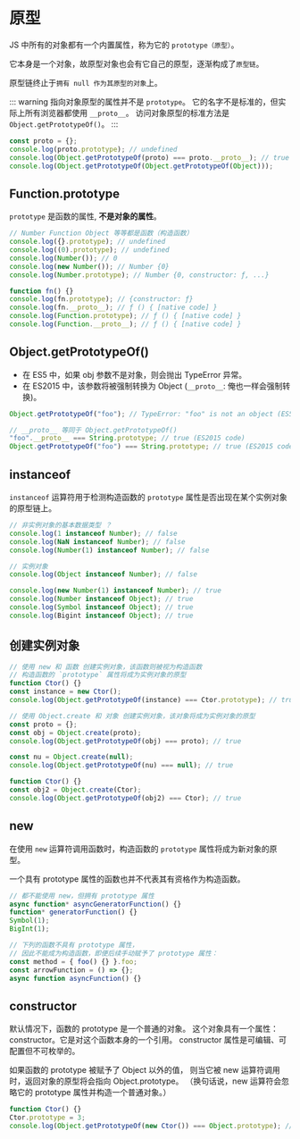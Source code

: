 # 原型

JS 中所有的对象都有一个内置属性，称为它的 `prototype（原型）`。

它本身是一个对象，故原型对象也会有它自己的原型，逐渐构成了`原型链`。

原型链终止于`拥有 null 作为其原型的对象`上。

::: warning
指向对象原型的属性并不是 `prototype`。
它的名字不是标准的，但实际上所有浏览器都使用 `__proto__`。
访问对象原型的标准方法是 `Object.getPrototypeOf()`。
:::

```js
const proto = {};
console.log(proto.prototype); // undefined
console.log(Object.getPrototypeOf(proto) === proto.__proto__); // true
console.log(Object.getPrototypeOf(Object.getPrototypeOf(Object)));
```

## Function.prototype

`prototype` 是函数的属性, **不是对象的属性**。

```js
// Number Function Object 等等都是函数（构造函数）
console.log({}.prototype); // undefined
console.log((0).prototype); // undefined
console.log(Number()); // 0
console.log(new Number()); // Number {0}
console.log(Number.prototype); // Number {0, constructor: ƒ, ...}

function fn() {}
console.log(fn.prototype); // {constructor: ƒ}
console.log(fn.__proto__); // ƒ () { [native code] }
console.log(Function.prototype); // ƒ () { [native code] }
console.log(Function.__proto__); // ƒ () { [native code] }
```

## Object.getPrototypeOf()

-   在 ES5 中，如果 obj 参数不是对象，则会抛出 TypeError 异常。
-   在 ES2015 中，该参数将被强制转换为 Object (`__proto__`: 俺也一样会强制转换)。

```js
Object.getPrototypeOf("foo"); // TypeError: "foo" is not an object (ES5 code)

// __proto__ 等同于 Object.getPrototypeOf()
"foo".__proto__ === String.prototype; // true (ES2015 code)
Object.getPrototypeOf("foo") === String.prototype; // true (ES2015 code)
```

## instanceof

`instanceof` 运算符用于检测构造函数的 `prototype` 属性是否出现在某个实例对象的原型链上。

```js
// 非实例对象的基本数据类型 ？
console.log(1 instanceof Number); // false
console.log(NaN instanceof Number); // false
console.log(Number(1) instanceof Number); // false

// 实例对象
console.log(Object instanceof Number); // false

console.log(new Number(1) instanceof Number); // true
console.log(Number instanceof Object); // true
console.log(Symbol instanceof Object); // true
console.log(Bigint instanceof Object); // true
```

## 创建实例对象

```js
// 使用 new 和 函数 创建实例对象，该函数则被视为构造函数
// 构造函数的 `prototype` 属性将成为实例对象的原型
function Ctor() {}
const instance = new Ctor();
console.log(Object.getPrototypeOf(instance) === Ctor.prototype); // true

// 使用 Object.create 和 对象 创建实例对象，该对象将成为实例对象的原型
const proto = {};
const obj = Object.create(proto);
console.log(Object.getPrototypeOf(obj) === proto); // true

const nu = Object.create(null);
console.log(Object.getPrototypeOf(nu) === null); // true

function Ctor() {}
const obj2 = Object.create(Ctor);
console.log(Object.getPrototypeOf(obj2) === Ctor); // true
```

## new

在使用 `new` 运算符调用函数时，构造函数的 `prototype` 属性将成为新对象的原型。

一个具有 prototype 属性的函数也并不代表其有资格作为构造函数。

```js
// 都不能使用 new，但拥有 prototype 属性
async function* asyncGeneratorFunction() {}
function* generatorFunction() {}
Symbol(1);
BigInt(1);

// 下列的函数不具有 prototype 属性，
// 因此不能成为构造函数，即便后续手动赋予了 prototype 属性：
const method = { foo() {} }.foo;
const arrowFunction = () => {};
async function asyncFunction() {}
```

## constructor

默认情况下，函数的 prototype 是一个普通的对象。
这个对象具有一个属性：constructor。它是对这个函数本身的一个引用。
constructor 属性是可编辑、可配置但不可枚举的。

如果函数的 prototype 被赋予了 Object 以外的值，
则当它被 new 运算符调用时，返回对象的原型将会指向 Object.prototype。
（换句话说，new 运算符会忽略它的 prototype 属性并构造一个普通对象。）

```js
function Ctor() {}
Ctor.prototype = 3;
console.log(Object.getPrototypeOf(new Ctor()) === Object.prototype); // true
```
